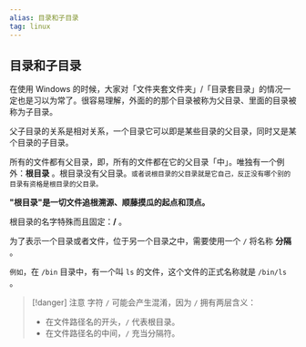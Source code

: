 ```yaml
---
alias: 目录和子目录
tag: linux
---
```


## 目录和子目录

在使用 Windows 的时候，大家对「文件夹套文件夹」/「目录套目录」的情况一定也是习以为常了。很容易理解，外面的的那个目录被称为父目录、里面的目录被称为子目录。

父子目录的关系是相对关系，一个目录它可以即是某些目录的父目录，同时又是某个目录的子目录。

所有的文件都有父目录，即，所有的文件都在它的父目录「中」。唯独有一个例外：**根目录** 。根目录没有父目录。<small>或者说根目录的父目录就是它自己，反正没有哪个别的目录有资格是根目录的父目录。</small>

**"根目录"是一切文件追根溯源、顺藤摸瓜的起点和顶点。**

根目录的名字特殊而且固定：**/** 。

为了表示一个目录或者文件，位于另一个目录之中，需要使用一个 `/` 将名称 **分隔** 。

`例如`，在 `/bin` 目录中，有一个叫 `ls` 的文件，这个文件的正式名称就是 `/bin/ls` 。

> [!danger] 注意
> 字符 `/` 可能会产生混淆，因为 `/` 拥有两层含义：
> - 在文件路径名的开头，`/` 代表根目录。
> - 在文件路径名的中间，`/` 充当分隔符。

